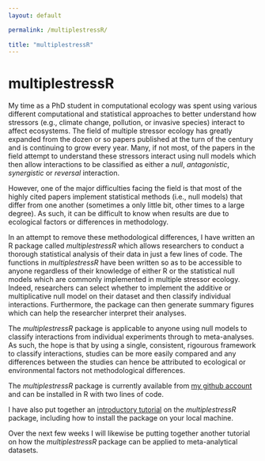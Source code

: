 ```yaml
---
layout: default

permalink: /multiplestressR/
  
title: "multiplestressR"
---
```

  
# multiplestressR
  
My time as a PhD student in computational ecology was spent using various different computational and statistical approaches to better understand how stressors (e.g., climate change, pollution, or invasive species) interact to affect ecosystems. The field of multiple stressor ecology has greatly expanded from the dozen or so papers published at the turn of the century and is continuing to grow every year. Many, if not most, of the papers in the field attempt to understand these stressors interact using null models which then allow interactions to be classified as either a *null*, *antagonistic*, *synergistic* or *reversal* interaction.

However, one of the major difficulties facing the field is that most of the highly cited papers implement statistical methods (i.e., null models) that differ from one another (sometimes a only little bit, other times to a large degree). As such, it can be difficult to know when results are due to ecological factors or differences in methodology.

In an attempt to remove these methodological differences, I have written an R package called *multiplestressR* which allows researchers to conduct a thorough statistical analysis of their data in just a few lines of code. The functions in *multiplestressR* have been written so as to be accessible to anyone regardless of their knowledge of either R or the statistical null models which are commonly implemented in multiple stressor ecology. Indeed, researchers can select whether to implement the additive or multiplicative null model on their dataset and then classify individual interactions. Furthermore, the package can then generate summary figures which can help the researcher interpret their analyses.

The *multiplestressR* package is applicable to anyone using null models to classify interactions from individual experiments through to meta-analyses. As such, the hope is that by using a single, consistent, rigourous framework to classify interactions, studies can be more easily compared and any differences between the studies can hence be attributed to ecological or environmental factors not methodological differences.

The *multiplestressR* package is currently available from [my github account](https://github.com/benjburgess/multiplestressR) and can be installed in R with two lines of code.

I have also put together an [introductory tutorial](https://benjburgess.github.io/i/multiplestressR1) on the *multiplestressR* package, including how to install the package on your local machine.

Over the next few weeks I will likewise be putting together another tutorial on how the *multiplestressR* package can be applied to meta-analytical datasets.


